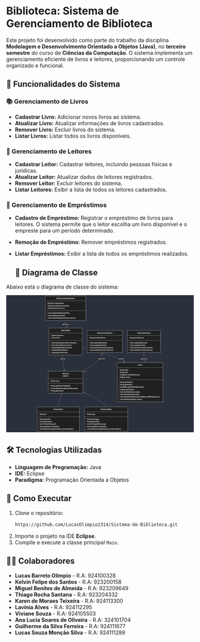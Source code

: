 # Biblioteca: Sistema de Gerenciamento de Biblioteca

Este projeto foi desenvolvido como parte do trabalho da disciplina **Modelagem e Desenvolvimento Orientado a Objetos (Java)**, no **terceiro semestre** do curso de **Ciências da Computação**. O sistema implementa um gerenciamento eficiente de livros e leitores, proporcionando um controle organizado e funcional.

## 🚀 Funcionalidades do Sistema

### 📚 Gerenciamento de Livros
- **Cadastrar Livro:** Adicionar novos livros ao sistema.
- **Atualizar Livro:** Atualizar informações de livros cadastrados.
- **Remover Livro:** Excluir livros do sistema.
- **Listar Livros:** Listar todos os livros disponíveis.


### 👥 Gerenciamento de Leitores
- **Cadastrar Leitor:** Cadastrar leitores, incluindo pessoas físicas e jurídicas.
- **Atualizar Leitor:** Atualizar dados de leitores registrados.
- **Remover Leitor:** Excluir leitores do sistema.
- **Listar Leitores:** Exibir a lista de todos os leitores cadastrados.
  
### 📖 Gerenciamento de Empréstimos
- **Cadastro de Empréstimo:** Registrar o empréstimo de livros para leitores. O sistema permite que o leitor escolha um livro disponível e o empreste para um período determinado.
- **Remoção de Empréstimo:** Remover empréstimos registrados.
- **Listar Empréstimos:** Exibir a lista de todos os empréstimos realizados.

  ## 📂 Diagrama de Classe
Abaixo está o diagrama de classe do sistema:

![Diagrama de Classe](diagrama_classes.png)
  
## 🛠️ Tecnologias Utilizadas
- **Linguagem de Programação:** Java  
- **IDE:** Eclipse  
- **Paradigma:** Programação Orientada a Objetos  

## 📌 Como Executar
1. Clone o repositório:
   ```bash
   https://github.com/LucasOlimpio2314/Sistema-de-Biblioteca.git
   ```
2. Importe o projeto na IDE **Eclipse**.
3. Compile e execute a classe principal `Main`.

## 👨‍💻 Colaboradores
- **Lucas Barreto Olimpio** - R.A: 924100328  
- **Kelvin Felipe dos Santos** - R.A: 923200158  
- **Miguel Benites de Almeida** - R.A: 923209649  
- **Thiago Rocha Santana** - R.A: 923204332
- **Karen de Moraes Teixeira** - R.A: 924113300   
- **Lavínia Alves** - R.A: 924112295  
- **Viviane Souza** - R.A: 924105503  
- **Ana Lucia Soares de Oliveira** - R.A: 324101704  
- **Guilherme da Silva Ferreira** - R.A: 924111677
- **Lucas Souza Monção Silva** - R.A: 924111289

